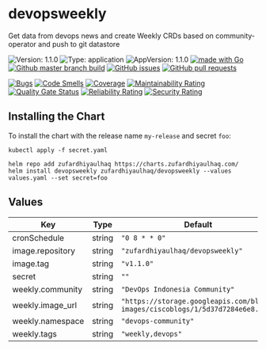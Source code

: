 # devopsweekly

Get data from devops news and create Weekly CRDs based on community-operator and push to git datastore

![Version: 1.1.0](https://img.shields.io/badge/Version-1.1.0-informational?style=flat-square) ![Type: application](https://img.shields.io/badge/Type-application-informational?style=flat-square) ![AppVersion: 1.1.0](https://img.shields.io/badge/AppVersion-1.1.0-informational?style=flat-square) [![made with Go](https://img.shields.io/badge/made%20with-Go-brightgreen)](http://golang.org) [![Github master branch build](https://img.shields.io/github/workflow/status/zufardhiyaulhaq/devopsweekly/Master)](https://github.com/zufardhiyaulhaq/devopsweekly/actions/workflows/master.yml) [![GitHub issues](https://img.shields.io/github/issues/zufardhiyaulhaq/devopsweekly)](https://github.com/zufardhiyaulhaq/devopsweekly/issues) [![GitHub pull requests](https://img.shields.io/github/issues-pr/zufardhiyaulhaq/devopsweekly)](https://github.com/zufardhiyaulhaq/devopsweekly/pulls)

[![Bugs](https://sonarqube.zufardhiyaulhaq.com/api/project_badges/measure?project=devopsweekly&metric=bugs)](https://sonarqube.zufardhiyaulhaq.com/dashboard?id=devopsweekly) [![Code Smells](https://sonarqube.zufardhiyaulhaq.com/api/project_badges/measure?project=devopsweekly&metric=code_smells)](https://sonarqube.zufardhiyaulhaq.com/dashboard?id=devopsweekly) [![Coverage](https://sonarqube.zufardhiyaulhaq.com/api/project_badges/measure?project=devopsweekly&metric=coverage)](https://sonarqube.zufardhiyaulhaq.com/dashboard?id=devopsweekly) [![Maintainability Rating](https://sonarqube.zufardhiyaulhaq.com/api/project_badges/measure?project=devopsweekly&metric=sqale_rating)](https://sonarqube.zufardhiyaulhaq.com/dashboard?id=devopsweekly) [![Quality Gate Status](https://sonarqube.zufardhiyaulhaq.com/api/project_badges/measure?project=devopsweekly&metric=alert_status)](https://sonarqube.zufardhiyaulhaq.com/dashboard?id=devopsweekly) [![Reliability Rating](https://sonarqube.zufardhiyaulhaq.com/api/project_badges/measure?project=devopsweekly&metric=reliability_rating)](https://sonarqube.zufardhiyaulhaq.com/dashboard?id=devopsweekly) [![Security Rating](https://sonarqube.zufardhiyaulhaq.com/api/project_badges/measure?project=devopsweekly&metric=security_rating)](https://sonarqube.zufardhiyaulhaq.com/dashboard?id=devopsweekly)

## Installing the Chart

To install the chart with the release name `my-release` and secret `foo`:

```console
kubectl apply -f secret.yaml

helm repo add zufardhiyaulhaq https://charts.zufardhiyaulhaq.com/
helm install devopsweekly zufardhiyaulhaq/devopsweekly --values values.yaml --set secret=foo
```

## Values

| Key | Type | Default | Description |
|-----|------|---------|-------------|
| cronSchedule | string | `"0 8 * * 0"` |  |
| image.repository | string | `"zufardhiyaulhaq/devopsweekly"` |  |
| image.tag | string | `"v1.1.0"` |  |
| secret | string | `""` |  |
| weekly.community | string | `"DevOps Indonesia Community"` |  |
| weekly.image_url | string | `"https://storage.googleapis.com/blogs-images/ciscoblogs/1/5d37d7284e6e8.png"` |  |
| weekly.namespace | string | `"devops-community"` |  |
| weekly.tags | string | `"weekly,devops"` |  |

